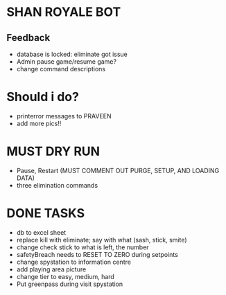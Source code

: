 # SHAN ROYALE BOT

## Feedback
- database is locked: eliminate got issue
- Admin pause game/resume game?
- change command descriptions


# Should i do?
- printerror messages to PRAVEEN
- add more pics!!


# MUST DRY RUN
- Pause, Restart (MUST COMMENT OUT PURGE, SETUP, AND LOADING DATA)
- three elimination commands


# DONE TASKS
- db to excel sheet
- replace kill with eliminate; say with what (sash, stick, smite)
- change check stick to what is left, the number
- safetyBreach needs to RESET TO ZERO during setpoints
- change spystation to information centre
- add playing area picture
- change tier to easy, medium, hard
- Put greenpass during visit spystation